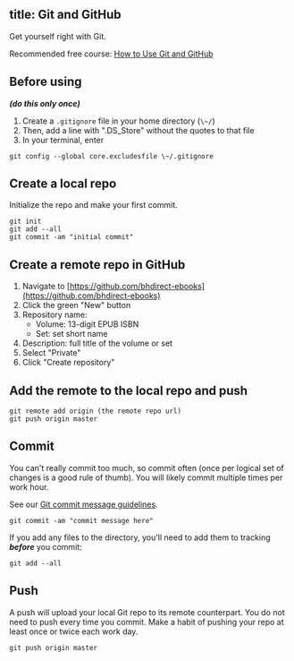 title: Git and GitHub
---

Get yourself right with Git.

Recommended free course: [How to Use Git and GitHub](https://www.udacity.com/course/how-to-use-git-and-github--ud775)

## Before using
***(do this only once)***

1. Create a `.gitignore` file in your home directory (`\~/`)
2. Then, add a line with ".DS_Store" without the quotes to that file
3. In your terminal, enter

```plain
git config --global core.excludesfile \~/.gitignore
```

## Create a local repo

Initialize the repo and make your first commit.

```plain
git init
git add --all
git commit -am "initial commit"
```

## Create a remote repo in GitHub

1. Navigate to [https://github.com/bhdirect-ebooks](https://github.com/bhdirect-ebooks)
2. Click the green "New" button
3. Repository name:
   * Volume: 13-digit EPUB ISBN
   * Set: set short name
4. Description: full title of the volume or set
5. Select "Private"
6. Click "Create repository"

## Add the remote to the local repo and push

```plain
git remote add origin (the remote repo url)
git push origin master
```

## Commit

You can't really commit too much, so commit often (once per logical set of changes is a good rule of thumb). You will likely commit multiple times per work hour.

See our [Git commit message guidelines](../code/git_commit.html).

```plain
git commit -am "commit message here"
```

If you add any files to the directory, you'll need to add them to tracking ***before*** you commit:

```plain
git add --all
```

## Push

A push will upload your local Git repo to its remote counterpart. You do not need to push every time you commit. Make a habit of pushing your repo at least once or twice each work day.

```plain
git push origin master
```